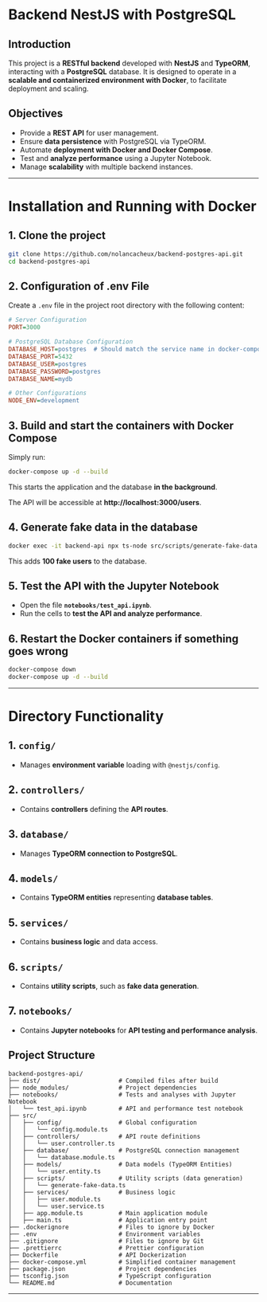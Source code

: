 # Backend NestJS with PostgreSQL

## Introduction

This project is a **RESTful backend** developed with **NestJS** and **TypeORM**, interacting with a **PostgreSQL** database. It is designed to operate in a **scalable and containerized environment with Docker**, to facilitate deployment and scaling.

## Objectives

- Provide a **REST API** for user management.
- Ensure **data persistence** with PostgreSQL via TypeORM.
- Automate **deployment with Docker and Docker Compose**.
- Test and **analyze performance** using a Jupyter Notebook.
- Manage **scalability** with multiple backend instances.

---

# Installation and Running with Docker

## 1. Clone the project

```bash
git clone https://github.com/nolancacheux/backend-postgres-api.git
cd backend-postgres-api
```

## 2. Configuration of .env File

Create a `.env` file in the project root directory with the following content:

```ini
# Server Configuration
PORT=3000

# PostgreSQL Database Configuration
DATABASE_HOST=postgres  # Should match the service name in docker-compose.yml
DATABASE_PORT=5432
DATABASE_USER=postgres
DATABASE_PASSWORD=postgres
DATABASE_NAME=mydb

# Other Configurations
NODE_ENV=development
```

## 3. Build and start the containers with Docker Compose

Simply run:

```bash
docker-compose up -d --build
```

This starts the application and the database **in the background**.

The API will be accessible at **http://localhost:3000/users**.

## 4. Generate fake data in the database

```bash
docker exec -it backend-api npx ts-node src/scripts/generate-fake-data.ts
```

This adds **100 fake users** to the database.

## 5. Test the API with the Jupyter Notebook

- Open the file **`notebooks/test_api.ipynb`**.
- Run the cells to **test the API and analyze performance**.

## 6. Restart the Docker containers if something goes wrong

```bash
docker-compose down
docker-compose up -d --build
```

---

# Directory Functionality

## 1. `config/`
- Manages **environment variable** loading with `@nestjs/config`.

## 2. `controllers/`
- Contains **controllers** defining the **API routes**.

## 3. `database/`
- Manages **TypeORM connection to PostgreSQL**.

## 4. `models/`
- Contains **TypeORM entities** representing **database tables**.

## 5. `services/`
- Contains **business logic** and data access.

## 6. `scripts/`
- Contains **utility scripts**, such as **fake data generation**.

## 7. `notebooks/`
- Contains **Jupyter notebooks** for **API testing and performance analysis**.

## Project Structure

```
backend-postgres-api/
├── dist/                      # Compiled files after build
├── node_modules/              # Project dependencies
├── notebooks/                 # Tests and analyses with Jupyter Notebook
│   └── test_api.ipynb         # API and performance test notebook
├── src/
│   ├── config/                # Global configuration
│   │   └── config.module.ts
│   ├── controllers/           # API route definitions
│   │   └── user.controller.ts
│   ├── database/              # PostgreSQL connection management
│   │   └── database.module.ts
│   ├── models/                # Data models (TypeORM Entities)
│   │   └── user.entity.ts
│   ├── scripts/               # Utility scripts (data generation)
│   │   └── generate-fake-data.ts
│   ├── services/              # Business logic
│   │   ├── user.module.ts
│   │   └── user.service.ts
│   ├── app.module.ts          # Main application module
│   ├── main.ts                # Application entry point
├── .dockerignore              # Files to ignore by Docker
├── .env                       # Environment variables
├── .gitignore                 # Files to ignore by Git
├── .prettierrc                # Prettier configuration
├── Dockerfile                 # API Dockerization
├── docker-compose.yml         # Simplified container management
├── package.json               # Project dependencies
├── tsconfig.json              # TypeScript configuration
└── README.md                  # Documentation
```

---